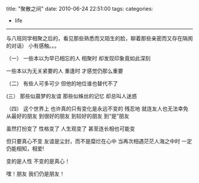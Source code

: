title: "聚散之间"
date: 2010-06-24 22:51:00
tags:
categories:
- life
---

与八班同学相聚之后的，看见那些熟悉而又陌生的脸，聊着那些亲密而又存在隔阂的对话）
小有感触。。。

（一）
一些本以为早已相忘的人
相聚时
却发现印象竟如此深刻

一些本以为无关紧要的人
重逢时
才感觉仍那么重要
<!-- more -->
（二）
有些人可多可少
但他的地位谁也替代不了

(三）
那些似晨梦的友谊
那些似蛛丝的记忆
却总叫人迷惑

（四）
这个世界上
也许真的只有变化是永远不变的
残忍地
就连友人也无法幸免
从最好的朋友
到很好的朋友
到较好的朋友
到“是”朋友

虽然打扮变了
性格变了
人生观变了
甚至连长相也可能变

但只要真心不变
友谊是尘封，而不是糜烂在心中
当再次相遇茫茫人海之中时
一定仍能相知，相爱!

变的是人性
不变的是真心！

嘿！朋友
我们仍是朋友！